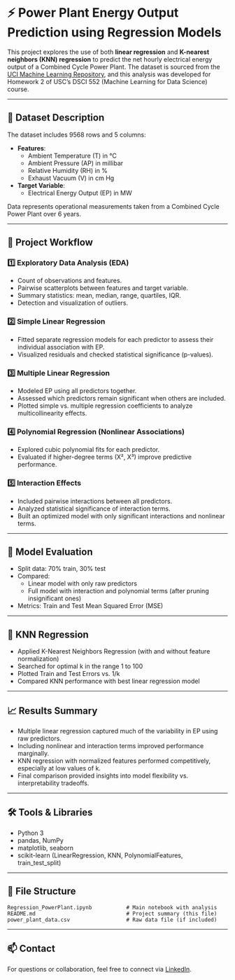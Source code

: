 # ⚡ Power Plant Energy Output Prediction using Regression Models

This project explores the use of both **linear regression** and **K-nearest neighbors (KNN) regression** to predict the net hourly electrical energy output of a Combined Cycle Power Plant. The dataset is sourced from the [UCI Machine Learning Repository](https://archive.ics.uci.edu/ml/datasets/Combined+Cycle+Power+Plant), and this analysis was developed for Homework 2 of USC’s DSCI 552 (Machine Learning for Data Science) course.

---

## 📁 Dataset Description

The dataset includes 9568 rows and 5 columns:
- **Features**:
  - Ambient Temperature (T) in °C
  - Ambient Pressure (AP) in millibar
  - Relative Humidity (RH) in %
  - Exhaust Vacuum (V) in cm Hg
- **Target Variable**:
  - Electrical Energy Output (EP) in MW

Data represents operational measurements taken from a Combined Cycle Power Plant over 6 years.

---

## 🧪 Project Workflow

### 1️⃣ Exploratory Data Analysis (EDA)
- Count of observations and features.
- Pairwise scatterplots between features and target variable.
- Summary statistics: mean, median, range, quartiles, IQR.
- Detection and visualization of outliers.

### 2️⃣ Simple Linear Regression
- Fitted separate regression models for each predictor to assess their individual association with EP.
- Visualized residuals and checked statistical significance (p-values).

### 3️⃣ Multiple Linear Regression
- Modeled EP using all predictors together.
- Assessed which predictors remain significant when others are included.
- Plotted simple vs. multiple regression coefficients to analyze multicollinearity effects.

### 4️⃣ Polynomial Regression (Nonlinear Associations)
- Explored cubic polynomial fits for each predictor.
- Evaluated if higher-degree terms (X², X³) improve predictive performance.

### 5️⃣ Interaction Effects
- Included pairwise interactions between all predictors.
- Analyzed statistical significance of interaction terms.
- Built an optimized model with only significant interactions and nonlinear terms.

---

## 🔁 Model Evaluation

- Split data: 70% train, 30% test
- Compared:
  - Linear model with only raw predictors
  - Full model with interaction and polynomial terms (after pruning insignificant ones)
- Metrics: Train and Test Mean Squared Error (MSE)

---

## 🤖 KNN Regression

- Applied K-Nearest Neighbors Regression (with and without feature normalization)
- Searched for optimal k in the range 1 to 100
- Plotted Train and Test Errors vs. 1/k
- Compared KNN performance with best linear regression model

---

## 📈 Results Summary

- Multiple linear regression captured much of the variability in EP using raw predictors.
- Including nonlinear and interaction terms improved performance marginally.
- KNN regression with normalized features performed competitively, especially at low values of k.
- Final comparison provided insights into model flexibility vs. interpretability tradeoffs.

---

## 🛠️ Tools & Libraries

- Python 3
- pandas, NumPy
- matplotlib, seaborn
- scikit-learn (LinearRegression, KNN, PolynomialFeatures, train_test_split)

---

## 📂 File Structure

```
Regression_PowerPlant.ipynb           # Main notebook with analysis
README.md                             # Project summary (this file)
power_plant_data.csv                  # Raw data file (if included)
```

---

## 📫 Contact

For questions or collaboration, feel free to connect via [LinkedIn](https://www.linkedin.com/in/navya-bhat).
